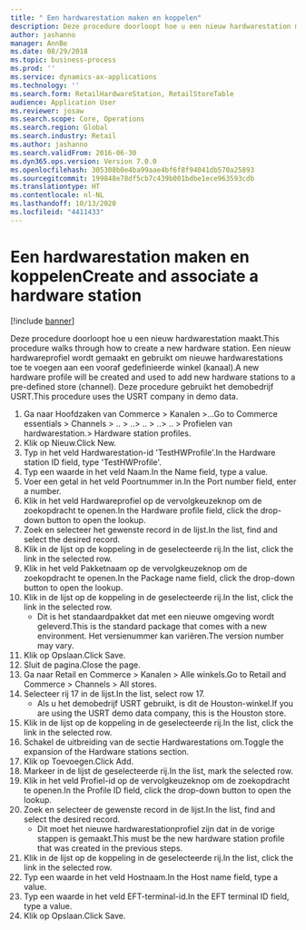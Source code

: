 ```yaml
---
title: " Een hardwarestation maken en koppelen"
description: Deze procedure doorloopt hoe u een nieuw hardwarestation maakt.
author: jashanno
manager: AnnBe
ms.date: 08/29/2018
ms.topic: business-process
ms.prod: ''
ms.service: dynamics-ax-applications
ms.technology: ''
ms.search.form: RetailHardwareStation, RetailStoreTable
audience: Application User
ms.reviewer: josaw
ms.search.scope: Core, Operations
ms.search.region: Global
ms.search.industry: Retail
ms.author: jashanno
ms.search.validFrom: 2016-06-30
ms.dyn365.ops.version: Version 7.0.0
ms.openlocfilehash: 305308b0e4ba99aae4bf6f8f94041db570a25893
ms.sourcegitcommit: 199848e78df5cb7c439b001bdbe1ece963593cdb
ms.translationtype: HT
ms.contentlocale: nl-NL
ms.lasthandoff: 10/13/2020
ms.locfileid: "4411433"
---
```

# <a name="create-and-associate-a-hardware-station"></a><span data-ttu-id="432ca-103"> Een hardwarestation maken en koppelen</span><span class="sxs-lookup"><span data-stu-id="432ca-103">Create and associate a hardware station</span></span>

[!include [banner](../includes/banner.md)]

<span data-ttu-id="432ca-104">Deze procedure doorloopt hoe u een nieuw hardwarestation maakt.</span><span class="sxs-lookup"><span data-stu-id="432ca-104">This procedure walks through how to create a new hardware station.</span></span> <span data-ttu-id="432ca-105">Een nieuw hardwareprofiel wordt gemaakt en gebruikt om nieuwe hardwarestations toe te voegen aan een vooraf gedefinieerde winkel (kanaal).</span><span class="sxs-lookup"><span data-stu-id="432ca-105">A new hardware profile will be created and used to add new hardware stations to a pre-defined store (channel).</span></span> <span data-ttu-id="432ca-106">Deze procedure gebruikt het demobedrijf USRT.</span><span class="sxs-lookup"><span data-stu-id="432ca-106">This procedure uses the USRT company in demo data.</span></span>

1. <span data-ttu-id="432ca-107">Ga naar Hoofdzaken van Commerce > Kanalen >...</span><span class="sxs-lookup"><span data-stu-id="432ca-107">Go to Commerce essentials > Channels > ..</span></span> <span data-ttu-id="432ca-108">> ..</span><span class="sxs-lookup"><span data-stu-id="432ca-108">> ..</span></span> <span data-ttu-id="432ca-109">> ..</span><span class="sxs-lookup"><span data-stu-id="432ca-109">> ..</span></span> <span data-ttu-id="432ca-110">> Profielen van hardwarestation.</span><span class="sxs-lookup"><span data-stu-id="432ca-110">> Hardware station profiles.</span></span>
2. <span data-ttu-id="432ca-111">Klik op Nieuw.</span><span class="sxs-lookup"><span data-stu-id="432ca-111">Click New.</span></span>
3. <span data-ttu-id="432ca-112">Typ in het veld Hardwarestation-id 'TestHWProfile'.</span><span class="sxs-lookup"><span data-stu-id="432ca-112">In the Hardware station ID field, type 'TestHWProfile'.</span></span>
4. <span data-ttu-id="432ca-113">Typ een waarde in het veld Naam.</span><span class="sxs-lookup"><span data-stu-id="432ca-113">In the Name field, type a value.</span></span>
5. <span data-ttu-id="432ca-114">Voer een getal in het veld Poortnummer in.</span><span class="sxs-lookup"><span data-stu-id="432ca-114">In the Port number field, enter a number.</span></span>
6. <span data-ttu-id="432ca-115">Klik in het veld Hardwareprofiel op de vervolgkeuzeknop om de zoekopdracht te openen.</span><span class="sxs-lookup"><span data-stu-id="432ca-115">In the Hardware profile field, click the drop-down button to open the lookup.</span></span>
7. <span data-ttu-id="432ca-116">Zoek en selecteer het gewenste record in de lijst.</span><span class="sxs-lookup"><span data-stu-id="432ca-116">In the list, find and select the desired record.</span></span>
8. <span data-ttu-id="432ca-117">Klik in de lijst op de koppeling in de geselecteerde rij.</span><span class="sxs-lookup"><span data-stu-id="432ca-117">In the list, click the link in the selected row.</span></span>
9. <span data-ttu-id="432ca-118">Klik in het veld Pakketnaam op de vervolgkeuzeknop om de zoekopdracht te openen.</span><span class="sxs-lookup"><span data-stu-id="432ca-118">In the Package name field, click the drop-down button to open the lookup.</span></span>
10. <span data-ttu-id="432ca-119">Klik in de lijst op de koppeling in de geselecteerde rij.</span><span class="sxs-lookup"><span data-stu-id="432ca-119">In the list, click the link in the selected row.</span></span>
    * <span data-ttu-id="432ca-120">Dit is het standaardpakket dat met een nieuwe omgeving wordt geleverd.</span><span class="sxs-lookup"><span data-stu-id="432ca-120">This is the standard package that comes with a new environment.</span></span> <span data-ttu-id="432ca-121">Het versienummer kan variëren.</span><span class="sxs-lookup"><span data-stu-id="432ca-121">The version number may vary.</span></span>  
11. <span data-ttu-id="432ca-122">Klik op Opslaan.</span><span class="sxs-lookup"><span data-stu-id="432ca-122">Click Save.</span></span>
12. <span data-ttu-id="432ca-123">Sluit de pagina.</span><span class="sxs-lookup"><span data-stu-id="432ca-123">Close the page.</span></span>
13. <span data-ttu-id="432ca-124">Ga naar Retail en Commerce > Kanalen > Alle winkels.</span><span class="sxs-lookup"><span data-stu-id="432ca-124">Go to Retail and Commerce > Channels > All stores.</span></span>
14. <span data-ttu-id="432ca-125">Selecteer rij 17 in de lijst.</span><span class="sxs-lookup"><span data-stu-id="432ca-125">In the list, select row 17.</span></span>
    * <span data-ttu-id="432ca-126">Als u het demobedrijf USRT gebruikt, is dit de Houston-winkel.</span><span class="sxs-lookup"><span data-stu-id="432ca-126">If you are using the USRT demo data company, this is the Houston store.</span></span>  
15. <span data-ttu-id="432ca-127">Klik in de lijst op de koppeling in de geselecteerde rij.</span><span class="sxs-lookup"><span data-stu-id="432ca-127">In the list, click the link in the selected row.</span></span>
16. <span data-ttu-id="432ca-128">Schakel de uitbreiding van de sectie Hardwarestations om.</span><span class="sxs-lookup"><span data-stu-id="432ca-128">Toggle the expansion of the Hardware stations section.</span></span>
17. <span data-ttu-id="432ca-129">Klik op Toevoegen.</span><span class="sxs-lookup"><span data-stu-id="432ca-129">Click Add.</span></span>
18. <span data-ttu-id="432ca-130">Markeer in de lijst de geselecteerde rij.</span><span class="sxs-lookup"><span data-stu-id="432ca-130">In the list, mark the selected row.</span></span>
19. <span data-ttu-id="432ca-131">Klik in het veld Profiel-id op de vervolgkeuzeknop om de zoekopdracht te openen.</span><span class="sxs-lookup"><span data-stu-id="432ca-131">In the Profile ID field, click the drop-down button to open the lookup.</span></span>
20. <span data-ttu-id="432ca-132">Zoek en selecteer de gewenste record in de lijst.</span><span class="sxs-lookup"><span data-stu-id="432ca-132">In the list, find and select the desired record.</span></span>
    * <span data-ttu-id="432ca-133">Dit moet het nieuwe hardwarestationprofiel zijn dat in de vorige stappen is gemaakt.</span><span class="sxs-lookup"><span data-stu-id="432ca-133">This must be the new hardware station profile that was created in the previous steps.</span></span>  
21. <span data-ttu-id="432ca-134">Klik in de lijst op de koppeling in de geselecteerde rij.</span><span class="sxs-lookup"><span data-stu-id="432ca-134">In the list, click the link in the selected row.</span></span>
22. <span data-ttu-id="432ca-135">Typ een waarde in het veld Hostnaam.</span><span class="sxs-lookup"><span data-stu-id="432ca-135">In the Host name field, type a value.</span></span>
23. <span data-ttu-id="432ca-136">Typ een waarde in het veld EFT-terminal-id.</span><span class="sxs-lookup"><span data-stu-id="432ca-136">In the EFT terminal ID field, type a value.</span></span>
24. <span data-ttu-id="432ca-137">Klik op Opslaan.</span><span class="sxs-lookup"><span data-stu-id="432ca-137">Click Save.</span></span>

